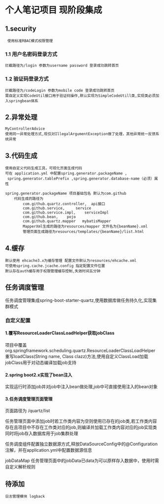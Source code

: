 # 个人笔记项目 现阶段集成 
## 1.security
     使用标准RBAC模式权限管理
### 1.1 用户名密码登录方式
    拦截路径为/login 参数为username password 登录成功跳转首页
### 1.2 验证码登录方式
    拦截路径为/codeLogin 参数为mobile code 登录成功跳转首页
    需自定义实现CodeUtil接口用于验证码操作,默认实现为SimpleCodeUtill类,实现类必须加入springbean体系

## 2.异常处理 
    MyControllerAdvice
    使用同一异常处理方式,现仅对IllegalArgumentException做了处理，其他异常统一反馈系统异常
##  3.代码生成
    使用自定义代码生成工具，可视化页面生成代码
    可在 application.yml 中配置spring.generator.packageName ,
     spring.generator.tablePrefix ,spring.generator.database-name（必须）属性

    spring.generator.packageName 项目基础包名 默认为com.github
        代码生成的路径为    
            com.github.quartz.controller,  api接口
            com.github.service,     service
            com.github.service.impl,    serviceImpl
            com.github.bean,    pojo
            com.github.quartz.mapper   mybatisMapper
            MapperXml生成的路径为resources/mapper 文件名为{beanName}.xml
            管理页面生成路径为resources/templates/{beanName}/list.html
## 4.缓存
    默认使用 ehcache3.x为缓存管理 配置文件默认为resources/ehcache.xml
    可使用spring.cache.jcache.config 指定配置文件位置
    默认存在auth缓存用于权限管理缓存控制,失效时间五分钟
## 任务调度管理
任务调度管理集成spring-boot-starter-quartz,使用数据库做任务持久化,实现集群模式
### 自定义配置
#### 1.覆写ResourceLoaderClassLoadHelper获取jobClass
项目中覆盖org.springframework.scheduling.quartz.ResourceLoaderClassLoadHelper 重写loadClass(String name, Class<T> clazz)方法,使用自定义ClassLoad加载jobClass用于对动态编译加载job支持

#### 2.spring boot2.x实现了bean注入
   实现运行时添加job并对job中注入bean做处理,job中可直接使用注入的bean对象
#### 3.任务调度管理页面管理
页面路径为 /quartz/list 

任务管理页面中添加job时若工作类内容为空则使用已存在的job类,若工作类内容存在且项目中不存在工作类对应的job,则编译并加载工作类内容对应的job实现类同时将job存入数据库用于job集群处理

任务调度组件配置独立数据源方式,释放DataSourceConfig中的@Configuration注解，并在application.yml中配置数据源信息

jobDataMap 任务管理页面中的jobData已data为可以原样存入数据中，使用时需自定义解析规则

## 待添加
    日志管理模块 logback